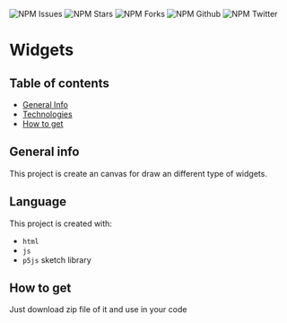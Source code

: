 ![NPM Issues](https://img.shields.io/github/issues/prabhu1122/Widgets_p5js)
![NPM Stars](https://img.shields.io/github/stars/prabhu1122/Widgets_p5js)
![NPM Forks](https://img.shields.io/github/forks/prabhu1122/Widgets_p5js)
![NPM Github](https://img.shields.io/github/followers/prabhu1122?color=orange&logo=github&logoColor=white&style=plastic)
![NPM Twitter](https://img.shields.io/twitter/follow/Prabhat84684469?color=blue&label=Follow&logo=twitter&style=plastic)

# Widgets
## Table of contents
* [General Info](#general-info)
* [Technologies](#technologies)
* [How to get](#how-to-get)

## General info
This project is create an canvas for draw an different type of widgets.

## Language
This project is created with:
* `html`
* `js`
* `p5js` sketch library

## How to get
Just download zip file of it and use in your code
